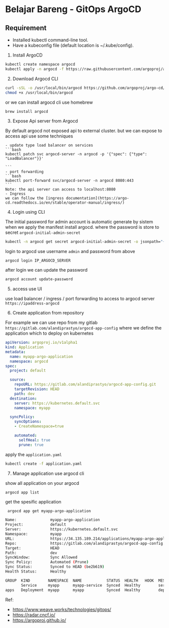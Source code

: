 # Belajar Bareng - GitOps ArgoCD

## Requirement 
- Installed kubectl command-line tool.
- Have a kubeconfig file (default location is ~/.kube/config).

1. Install ArgoCD

```bash
kubectl create namespace argocd
kubectl apply -n argocd -f https://raw.githubusercontent.com/argoproj/argo-cd/stable/manifests/install.yaml
```

2. Download Argocd CLI

```bash
curl -sSL -o /usr/local/bin/argocd https://github.com/argoproj/argo-cd/releases/latest/download/argocd-linux-amd64
chmod +x /usr/local/bin/argocd
```
or we can install argocd cli use homebrew
```bash
brew install argocd
```

3. Expose Api server from Argocd

By default argocd not exposed api to external cluster. but we can expose to access api use some techniques

    - update type load balancer on services
    ```bash
    kubectl patch svc argocd-server -n argocd -p '{"spec": {"type": "LoadBalancer"}}'

    ```
    - port forwarding
    ```bash
    kubectl port-forward svc/argocd-server -n argocd 8080:443
    ```
    Note: the api server can access to localhost:8080
    - Ingress
    we can follow the [ingress documentation](https://argo-cd.readthedocs.io/en/stable/operator-manual/ingress/)


4. Login using CLI

The initial password for admin account is automatic generate by sistem when we apply the manifest install argocd. where the password is store to secret `argocd-initial-admin-secret `
```bash
kubectl -n argocd get secret argocd-initial-admin-secret -o jsonpath="{.data.password}" | base64 -d; echo
```

login to argocd use username `admin` and password from above
```
argocd login IP_ARGOCD_SERVER
```
after login we can update the password

```bash
argocd account update-password
```

5. access use UI

use load balancer / ingress / port forwarding to access to argocd server `https://ipaddress-argocd`

6. Create application from repository

For example we can use repo from my gitlab `https://gitlab.com/alandiprastyo/argocd-app-config` where we define the application which to deploy on kubernetes

```yaml
apiVersion: argoproj.io/v1alpha1
kind: Application
metadata:
  name: myapp-argo-application
  namespace: argocd
spec:
  project: default

  source:
    repoURL: https://gitlab.com/alandiprastyo/argocd-app-config.git
    targetRevision: HEAD
    path: dev
  destination: 
    server: https://kubernetes.default.svc
    namespace: myapp

  syncPolicy:
    syncOptions:
    - CreateNamespace=true

    automated:
      selfHeal: true
      prune: true
```
apply the `application.yaml`
```bash
kubectl create -f application.yaml
```

7. Manage application use argocd cli

show all application on your argocd
```
argocd app list
```
get the spesific application
```bash
 argocd app get myapp-argo-application

Name:               myapp-argo-application
Project:            default
Server:             https://kubernetes.default.svc
Namespace:          myapp
URL:                https://34.135.189.214/applications/myapp-argo-application
Repo:               https://gitlab.com/alandiprastyo/argocd-app-config.git
Target:             HEAD
Path:               dev
SyncWindow:         Sync Allowed
Sync Policy:        Automated (Prune)
Sync Status:        Synced to HEAD (be2b619)
Health Status:      Healthy

GROUP  KIND        NAMESPACE  NAME           STATUS  HEALTH   HOOK  MESSAGE
       Service     myapp      myapp-service  Synced  Healthy        service/myapp-service created
apps   Deployment  myapp      myapp          Synced  Healthy        deployment.apps/myapp created
```

Ref:
- https://www.weave.works/technologies/gitops/
- https://radar.cncf.io/
- https://argoproj.github.io/